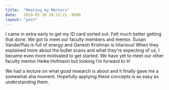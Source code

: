 ```yaml
---
title:  "Meeting my Mentors"
date:   2019-05-30 19:12:21 -0500
layout: "post"
---
```


I came in extra early to get my ID card sorted out. Felt much better getting that done. We got to meet our faculty members and mentor. Susan VanderPlas is full of energy and Ganesh Krishnan is hilarious! When they explained more about the bullet scans and what they’re expecting of us, I became even more motivated to get started. We have yet to meet our other faculty mentor Heike Hofmann but looking I’m forward to it!

We had a lecture on what good research is about and it finally gave me a somewhat aha moment. Hopefully applying these concepts is as easy as understanding them. 